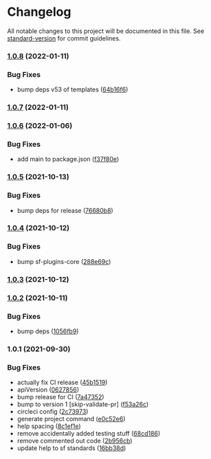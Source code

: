 # Changelog

All notable changes to this project will be documented in this file. See [standard-version](https://github.com/conventional-changelog/standard-version) for commit guidelines.

### [1.0.8](https://github.com/salesforcecli/plugin-generate/compare/v1.0.7...v1.0.8) (2022-01-11)

### Bug Fixes

- bump deps v53 of templates ([64b16f6](https://github.com/salesforcecli/plugin-generate/commit/64b16f6c85197722a60ab3a36acc08562012ae47))

### [1.0.7](https://github.com/salesforcecli/plugin-generate/compare/v1.0.6...v1.0.7) (2022-01-11)

### [1.0.6](https://github.com/salesforcecli/plugin-generate/compare/v1.0.5...v1.0.6) (2022-01-06)

### Bug Fixes

- add main to package.json ([f37f80e](https://github.com/salesforcecli/plugin-generate/commit/f37f80e990e7f14857bcb19cbb69883a3aba0714))

### [1.0.5](https://github.com/salesforcecli/plugin-generate/compare/v1.0.4...v1.0.5) (2021-10-13)

### Bug Fixes

- bump deps for release ([76680b8](https://github.com/salesforcecli/plugin-generate/commit/76680b8ebd5aa333c9071ee35daa5c15033f2117))

### [1.0.4](https://github.com/salesforcecli/plugin-generate/compare/v1.0.3...v1.0.4) (2021-10-12)

### Bug Fixes

- bump sf-plugins-core ([288e69c](https://github.com/salesforcecli/plugin-generate/commit/288e69ce253c26d9c034d3a05864f3aa66c9a11f))

### [1.0.3](https://github.com/salesforcecli/plugin-generate/compare/v1.0.2...v1.0.3) (2021-10-12)

### [1.0.2](https://github.com/salesforcecli/plugin-generate/compare/v1.0.1...v1.0.2) (2021-10-11)

### Bug Fixes

- bump deps ([1056fb9](https://github.com/salesforcecli/plugin-generate/commit/1056fb9547e2f2af09be219b794fe95a68d3d197))

### 1.0.1 (2021-09-30)

### Bug Fixes

- actually fix CI release ([45b1519](https://github.com/salesforcecli/plugin-generate/commit/45b1519105b8b665553080282475dd50c1a94535))
- apiVersion ([0627856](https://github.com/salesforcecli/plugin-generate/commit/0627856cc3e064b54ac799dd6135cecec07a6fee))
- bump release for CI ([7a47352](https://github.com/salesforcecli/plugin-generate/commit/7a47352fa91660d1b1f38bc7765fb36c37b36748))
- bump to version 1 [skip-validate-pr] ([f53a26c](https://github.com/salesforcecli/plugin-generate/commit/f53a26c829665d605dadd7d8326ba725fe3657bc))
- circleci config ([2c73973](https://github.com/salesforcecli/plugin-generate/commit/2c7397383f23ca005997a98e57746d2aaa5b2044))
- generate project command ([e0c52e6](https://github.com/salesforcecli/plugin-generate/commit/e0c52e60c50d1ba9e3963cfd7b09f5f9c0639955))
- help spacing ([8c1ef1e](https://github.com/salesforcecli/plugin-generate/commit/8c1ef1e27f6a9187259f327ea0300dfdb44de46f))
- remove accidentally added testing stuff ([68cd186](https://github.com/salesforcecli/plugin-generate/commit/68cd186231cf386c435e4c556021554ed2475c03))
- remove commented out code ([2b956cb](https://github.com/salesforcecli/plugin-generate/commit/2b956cb4b879c58aa1eb9a79e9e5e827f2291ea2))
- update help to sf standards ([16bb38d](https://github.com/salesforcecli/plugin-generate/commit/16bb38dabeb3a24ed7b853b9758992bdf187f8be))
